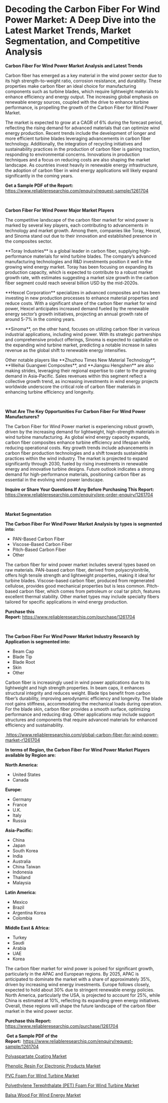 <p><h1>Decoding the Carbon Fiber For Wind Power Market: A Deep Dive into the Latest Market Trends, Market Segmentation, and Competitive Analysis</h1></p><p><strong>Carbon Fiber For Wind Power Market Analysis and Latest Trends</strong></p>
<p><p>Carbon fiber has emerged as a key material in the wind power sector due to its high strength-to-weight ratio, corrosion resistance, and durability. These properties make carbon fiber an ideal choice for manufacturing components such as turbine blades, which require lightweight materials to enhance efficiency and energy output. The increasing global emphasis on renewable energy sources, coupled with the drive to enhance turbine performance, is propelling the growth of the Carbon Fiber for Wind Power Market. </p><p>The market is expected to grow at a CAGR of 6% during the forecast period, reflecting the rising demand for advanced materials that can optimize wind energy production. Recent trends include the development of longer and more efficient turbine blades leveraging advancements in carbon fiber technology. Additionally, the integration of recycling initiatives and sustainability practices in the production of carbon fiber is gaining traction, responding to environmental concerns. Innovations in production techniques and a focus on reducing costs are also shaping the market landscape. As countries invest heavily in renewable energy infrastructure, the adoption of carbon fiber in wind energy applications will likely expand significantly in the coming years.</p></p>
<p><strong>Get a Sample PDF of the Report:&nbsp;</strong> <a href="https://www.reliableresearchiq.com/enquiry/request-sample/1261704?utm_campaign=99&utm_medium=2&utm_source=Github&utm_content=ia&utm_term=03042025&utm_id=carbon-fiber-for-wind-power">https://www.reliableresearchiq.com/enquiry/request-sample/1261704</a></p>
<p>&nbsp;</p>
<p><strong>Carbon Fiber For Wind Power Major Market Players</strong></p>
<p><p>The competitive landscape of the carbon fiber market for wind power is marked by several key players, each contributing to advancements in technology and market growth. Among them, companies like Toray, Hexcel, and Sinoma stand out due to their innovation and established presence in the composites sector.</p><p>**Toray Industries** is a global leader in carbon fiber, supplying high-performance materials for wind turbine blades. The company’s advanced manufacturing technologies and R&D investments position it well in the growing wind energy market. Toray has been focusing on expanding its production capacity, which is expected to contribute to a robust market growth rate, with estimates suggesting a market size growth in the carbon fiber segment could reach several billion USD by the mid-2020s.</p><p>**Hexcel Corporation** specializes in advanced composites and has been investing in new production processes to enhance material properties and reduce costs. With a significant share of the carbon fiber market for wind power, Hexcel anticipates increased demand fueled by the renewable energy sector’s growth initiatives, projecting an annual growth rate of around 5-7% in the coming years.</p><p>**Sinoma**, on the other hand, focuses on utilizing carbon fiber in various industrial applications, including wind power. With its strategic partnerships and comprehensive product offerings, Sinoma is expected to capitalize on the expanding wind turbine market, predicting a notable increase in sales revenue as the global shift to renewable energy intensifies.</p><p>Other notable players like **Zhuzhou Times New Material Technology**, **Weihai Guangwei Composites**, and **Jiangsu Hengshen** are also making strides, leveraging their regional expertise to cater to the growing demand in Asia-Pacific. Sales revenues within this segment reflect a collective growth trend, as increasing investments in wind energy projects worldwide underscore the critical role of carbon fiber materials in enhancing turbine efficiency and longevity.</p></p>
<p>&nbsp;</p>
<p><strong>What Are The Key Opportunities For Carbon Fiber For Wind Power Manufacturers?</strong></p>
<p><p>The Carbon Fiber for Wind Power market is experiencing robust growth, driven by the increasing demand for lightweight, high-strength materials in wind turbine manufacturing. As global wind energy capacity expands, carbon fiber composites enhance turbine efficiency and lifespan while reducing operational costs. Key growth trends include advancements in carbon fiber production technologies and a shift towards sustainable practices within the wind industry. The market is projected to expand significantly through 2030, fueled by rising investments in renewable energy and innovative turbine designs. Future outlook indicates a strong demand for high-performance materials, positioning carbon fiber as essential in the evolving wind power landscape.</p></p>
<p><strong>Inquire or Share Your Questions If Any Before Purchasing This Report:</strong> <a href="https://www.reliableresearchiq.com/enquiry/pre-order-enquiry/1261704?utm_campaign=99&utm_medium=2&utm_source=Github&utm_content=ia&utm_term=03042025&utm_id=carbon-fiber-for-wind-power">https://www.reliableresearchiq.com/enquiry/pre-order-enquiry/1261704</a></p>
<p>&nbsp;</p>
<p><strong>Market Segmentation</strong></p>
<p><strong>The Carbon Fiber For Wind Power Market Analysis by types is segmented into:</strong></p>
<p><ul><li>PAN-Based Carbon Fiber</li><li>Viscose-Based Carbon Fiber</li><li>Pitch-Based Carbon Fiber</li><li>Other</li></ul></p>
<p><p>The carbon fiber for wind power market includes several types based on raw materials. PAN-based carbon fiber, derived from polyacrylonitrile, offers high tensile strength and lightweight properties, making it ideal for turbine blades. Viscose-based carbon fiber, produced from regenerated cellulose, provides good mechanical properties but is less common. Pitch-based carbon fiber, which comes from petroleum or coal tar pitch, features excellent thermal stability. Other market types may include specialty fibers tailored for specific applications in wind energy production.</p></p>
<p><strong>Purchase this Report:&nbsp;</strong><a href="https://www.reliableresearchiq.com/purchase/1261704?utm_campaign=99&utm_medium=2&utm_source=Github&utm_content=ia&utm_term=03042025&utm_id=carbon-fiber-for-wind-power">https://www.reliableresearchiq.com/purchase/1261704</a></p>
<p>&nbsp;</p>
<p><strong>The Carbon Fiber For Wind Power Market Industry Research by Application is segmented into:</strong></p>
<p><ul><li>Beam Cap</li><li>Blade Tip</li><li>Blade Root</li><li>Skin</li><li>Other</li></ul></p>
<p><p>Carbon fiber is increasingly used in wind power applications due to its lightweight and high strength properties. In beam caps, it enhances structural integrity and reduces weight. Blade tips benefit from carbon fiber’s durability, improving aerodynamic efficiency and longevity. The blade root gains stiffness, accommodating the mechanical loads during operation. For the blade skin, carbon fiber provides a smooth surface, optimizing performance and reducing drag. Other applications may include support structures and components that require advanced materials for enhanced efficiency and sustainability.</p></p>
<p><a href="https://www.reliableresearchiq.com/global-carbon-fiber-for-wind-power-market-r1261704?utm_campaign=99&utm_medium=2&utm_source=Github&utm_content=ia&utm_term=03042025&utm_id=carbon-fiber-for-wind-power">&nbsp;https://www.reliableresearchiq.com/global-carbon-fiber-for-wind-power-market-r1261704</a></p>
<p><strong>In terms of Region, the Carbon Fiber For Wind Power Market Players available by Region are:</strong></p>
<p>
    <p> <strong> North America: </strong>
        <ul>
            <li>United States</li>
            <li>Canada</li>
        </ul>
        </p> 
    <p> <strong> Europe: </strong>
        <ul>
            <li>Germany</li>
            <li>France</li>
            <li>U.K.</li>
            <li>Italy</li>
            <li>Russia</li>
        </ul>
        </p> 
    <p> <strong> Asia-Pacific: </strong>
        <ul>
            <li>China</li>
            <li>Japan</li>
            <li>South Korea</li>
            <li>India</li>
            <li>Australia</li>
            <li>China Taiwan</li>
            <li>Indonesia</li>
            <li>Thailand</li>
            <li>Malaysia</li>
        </ul>
        </p> 
    <p> <strong> Latin America: </strong>
        <ul>
            <li>Mexico</li>
            <li>Brazil</li>
            <li>Argentina Korea</li>
            <li>Colombia</li>
        </ul>
        </p> 
    <p> <strong> Middle East & Africa: </strong>
        <ul>
            <li>Turkey</li>
            <li>Saudi</li>
            <li>Arabia</li>
            <li>UAE</li>
            <li>Korea</li>
        </ul>
    </p>
    </p>
<p><p>The carbon fiber market for wind power is poised for significant growth, particularly in the APAC and European regions. By 2025, APAC is anticipated to dominate the market with a share of approximately 35%, driven by increasing wind energy investments. Europe follows closely, expected to hold about 30% due to stringent renewable energy policies. North America, particularly the USA, is projected to account for 25%, while China is estimated at 10%, reflecting its expanding green energy initiatives. Overall, these regions will shape the future landscape of the carbon fiber market in the wind power sector.</p></p>
<p><strong>Purchase this Report: </strong><a href="https://www.reliableresearchiq.com/purchase/1261704?utm_campaign=99&utm_medium=2&utm_source=Github&utm_content=ia&utm_term=03042025&utm_id=carbon-fiber-for-wind-power">https://www.reliableresearchiq.com/purchase/1261704</a></p>
<p>&nbsp;<strong>Get a Sample PDF of the Report:&nbsp;&nbsp;</strong><a href="https://www.reliableresearchiq.com/enquiry/request-sample/1261704?utm_campaign=99&utm_medium=2&utm_source=Github&utm_content=ia&utm_term=03042025&utm_id=carbon-fiber-for-wind-power">https://www.reliableresearchiq.com/enquiry/request-sample/1261704</a></p>
<p><strong></strong></p>
<p><p><a href="https://github.com/benasjuettk3/Market-Research-Report-List-1/blob/main/polyaspartate-coating-market.md?utm_campaign=99&utm_medium=2&utm_source=Github&utm_content=ia&utm_term=03042025&utm_id=carbon-fiber-for-wind-power">Polyaspartate Coating Market</a></p><p><a href="https://github.com/airitaursela/Market-Research-Report-List-1/blob/main/phenolic-resin-for-electronic-products-market.md?utm_campaign=99&utm_medium=2&utm_source=Github&utm_content=ia&utm_term=03042025&utm_id=carbon-fiber-for-wind-power">Phenolic Resin For Electronic Products Market</a></p><p><a href="https://github.com/ardgenoud/Market-Research-Report-List-1/blob/main/pvc-foam-for-wind-turbine-market.md?utm_campaign=99&utm_medium=2&utm_source=Github&utm_content=ia&utm_term=03042025&utm_id=carbon-fiber-for-wind-power">PVC Foam For Wind Turbine Market</a></p><p><a href="https://github.com/gauldvikerm6/Market-Research-Report-List-1/blob/main/polyethylene-terephthalate-pet-foam-for-wind-turbine-market.md?utm_campaign=99&utm_medium=2&utm_source=Github&utm_content=ia&utm_term=03042025&utm_id=carbon-fiber-for-wind-power">Polyethylene Terephthalate (PET) Foam For Wind Turbine Market</a></p><p><a href="https://github.com/cingozascard/Market-Research-Report-List-1/blob/main/balsa-wood-for-wind-energy-market.md?utm_campaign=99&utm_medium=2&utm_source=Github&utm_content=ia&utm_term=03042025&utm_id=carbon-fiber-for-wind-power">Balsa Wood For Wind Energy Market</a></p></p>